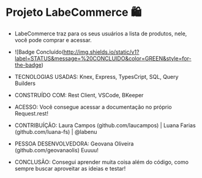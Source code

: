 # Projeto LabeCommerce 🛍

* LabeCommerce traz para os seus usuários a lista de produtos, nele, você pode comprar e acessar.

* ![Badge Concluído(http://img.shields.io/static/v1?label=STATUS&message=%20CONCLUIDO&color=GREEN&style=for-the-badge)

* TECNOLOGIAS USADAS: Knex, Express, TypesCript, SQL, Query Builders
* CONSTRUÍDO COM: Rest Client, VSCode, BKeeper

* ACESSO: Você consegue acessar a documentação no próprio Request.rest!

* CONTRIBUÍÇÃO: Laura Campos (github.com/laucampos) | Luana Farias (github.com/luana-fs) | @labenu
* PESSOA DESENVOLVEDORA: Geovana Oliveira (github.com/geovanaolis) Euuuu!

* CONCLUSÃO: Consegui aprender muita coisa além do código, como sempre buscar aproveitar as ideias e testar!